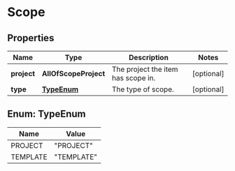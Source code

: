 # Scope

## Properties
Name | Type | Description | Notes
------------ | ------------- | ------------- | -------------
**project** | **AllOfScopeProject** | The project the item has scope in. |  [optional]
**type** | [**TypeEnum**](#TypeEnum) | The type of scope. |  [optional]

<a name="TypeEnum"></a>
## Enum: TypeEnum
Name | Value
---- | -----
PROJECT | &quot;PROJECT&quot;
TEMPLATE | &quot;TEMPLATE&quot;
